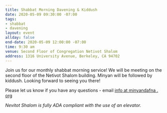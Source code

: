 ```yaml
---
title: Shabbat Morning Davening & Kiddush
date: 2020-05-09 09:30:00 -07:00
tags:
- shabbat
- davening
layout: event
allday: false
end-date: 2020-05-09 12:00:00 -07:00
time: 9:30 am
venue: Second Floor of Congregation Netivot Shalom
address: 1316 University Avenue, Berkeley, CA 94702
---
```


Join us for our monthly shabbat morning service! We will be meeting on the second floor of the Netivot Shalom building.
Minyan will be followed by kiddush. Looking forward to seeing you there!

Please let us know if you have any questions - email [info at minyandafna . org](mailto:info@minyandafna.org)

_Nevitot Shalom is fully ADA compliant with the use of an elevator._
